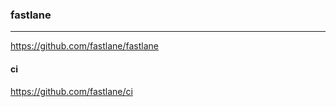 ### fastlane
---
https://github.com/fastlane/fastlane

#### ci
https://github.com/fastlane/ci

```
```

